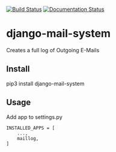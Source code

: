 [![Build Status](https://travis-ci.org/eieste/django-mail-system.svg?branch=master)](https://travis-ci.org/eieste/django-mail-system)
[![Documentation Status](https://readthedocs.org/projects/django-mail-system/badge/?version=latest)](https://django-mail-system.readthedocs.io/en/latest/?badge=latest)
 
# django-mail-system

Creates a full log of Outgoing E-Mails

## Install

pip3 install django-mail-system

## Usage

Add app to settings.py

```
INSTALLED_APPS = [
    ...,
    maillog,
]
```
